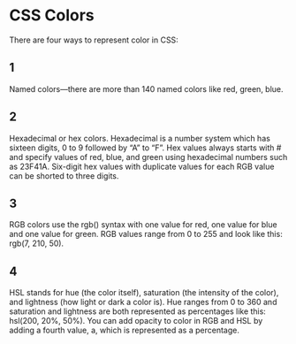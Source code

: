 # CSS Colors

There are four ways to represent color in CSS:

## 1

Named colors—there are more than 140 named colors like red, green, blue.

## 2

Hexadecimal or hex colors. Hexadecimal is a number system which has sixteen
digits, 0 to 9 followed by “A” to “F”. Hex values always starts with # and
specify values of red, blue, and green using hexadecimal numbers such as 23F41A.
Six-digit hex values with duplicate values for each RGB value can be shorted to
three digits.

## 3

RGB colors use the rgb() syntax with one value for red, one value for blue and
one value for green. RGB values range from 0 to 255 and look like this: rgb(7,
210, 50).

## 4

HSL stands for hue (the color itself), saturation (the intensity of the color),
and lightness (how light or dark a color is). Hue ranges from 0 to 360 and
saturation and lightness are both represented as percentages like this: hsl(200,
20%, 50%). You can add opacity to color in RGB and HSL by adding a fourth value,
a, which is represented as a percentage.
